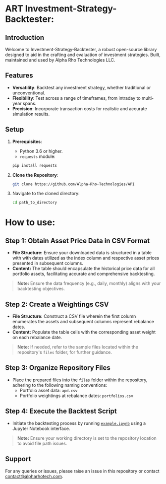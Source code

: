 # ART Investment-Strategy-Backtester:

## Introduction
Welcome to Investment-Strategy-Backtester, a robust open-source library designed to aid in the crafting and evaluation of investment strategies. Built, maintained and used by Alpha Rho Technologies LLC.

## Features
- **Versatility**: Backtest any investment strategy, whether traditional or unconventional.
- **Flexibility**: Test across a range of timeframes, from intraday to multi-year spans.
- **Precision**: Incorporate transaction costs for realistic and accurate simulation results.

## Setup

1. **Prerequisites**:

    - Python 3.6 or higher.
    - `requests` module:
    ```bash
    pip install requests
    ```

2. **Clone the Repository**:

    ```bash
    git clone https://github.com/Alpha-Rho-Technologies/API
    ```

3. Navigate to the cloned directory:

    ```bash
    cd path_to_directory
    ```

# How to use:

## **Step 1:** Obtain Asset Price Data in CSV Format
- **File Structure:** Ensure your downloaded data is structured in a table with with dates utilized as the index column and respective asset prices presented in subsequent columns.
- **Content:** The table should encapsulate the historical price data for all portfolio assets, facilitating accurate and comprehensive backtesting.

> **Note:** Ensure the data frequency (e.g., daily, monthly) aligns with your backtesting objectives.

## **Step 2:** Create a Weightings CSV
- **File Structure:** Construct a CSV file wherein the first column enumerates the assets and subsequent columns represent rebalance dates.
- **Content:** Populate the table cells with the corresponding asset weight on each rebalance date.
> **Note:** If needed, refer to the sample files located within the repository's `files` folder, for further guidance.

## **Step 3:** Organize Repository Files
- Place the prepared files into the `files` folder within the repository, adhering to the following naming conventions:
  - Portfolio asset data: `apd.csv`
  - Portfolio weightings at rebalance dates: `portfolios.csv`

## **Step 4:** Execute the Backtest Script
- Initiate the backtesting process by running [`example.ipynb`](example.ipynb) using a Jupyter Notebook interface.

> **Note:** Ensure your working directory is set to the repository location to avoid file path issues.

## **Support**
For any queries or issues, please raise an issue in this repository or contact contact@alpharhotech.com.